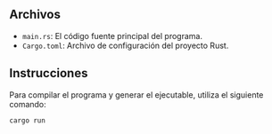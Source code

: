 ## Archivos

- `main.rs`: El código fuente principal del programa.
- `Cargo.toml`: Archivo de configuración del proyecto Rust.

## Instrucciones

Para compilar el programa y generar el ejecutable, utiliza el siguiente comando:

```bash
cargo run
```